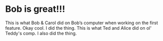 # Bob is great!!!
This is what Bob & Carol did on Bob’s computer when working on the first feature. Okay cool. I did the thing.
This is what Ted and Alice did on ol' Teddy's comp. I also did the thing.
